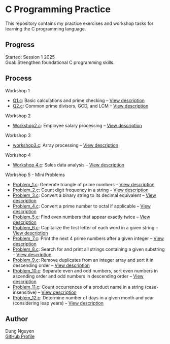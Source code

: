 # C Programming Practice

This repository contains my practice exercises and workshop tasks for learning the C programming language.

## Progress

Started: Session 1 2025  
Goal: Strengthen foundational C programming skills.

## Process

Workshop 1
- [Q1.c](workshop1/Q1.c): Basic calculations and prime checking – [View description](workshop1/Q1.md)
- [Q2.c](workshop1/Q2.c): Common prime divisors, GCD, and LCM – [View description](workshop1/Q2.md)

Workshop 2
- [Workshop2.c](Workshop2.c): Employee salary processing – [View description](workshop2.md)

Workshop 3
- [workshop3.c](Workshop3/workshop3.c): Array processing – [View description](Workshop3/workshop03.md)

Workshop 4
- [Workshop 4.c](Workshop4/Workshop%204.c): Sales data analysis – [View description](Workshop4/workshop04.md)

Workshop 5 - Mini Problems
- [Problem_1.c](Workshop5/Problem_1.c): Generate triangle of prime numbers – [View description](Workshop5/Problem_1.md)
- [Problem_2.c](Workshop5/Problem_2.c): Count digit frequency in a string – [View description](Workshop5/Problem_2.md)
- [Problem_3.c](Workshop5/Problem_3.c): Convert a binary string to its decimal equivalent – [View description](Workshop5/Problem_3.md)
- [Problem_4.c](Workshop5/Problem_4.c): Convert a prime number to octal if applicable – [View description](Workshop5/Problem_4.md)
- [Problem_5.c](Workshop5/Problem_5.c): Find even numbers that appear exactly twice – [View description](Workshop5/Problem_5.md)
- [Problem_6.c](Workshop5/Problem_6.c): Capitalize the first letter of each word in a given string – [View description](Workshop5/Problem_6.md)
- [Problem_7.c](Workshop5/Problem_7.c): Print the next 4 prime numbers after a given integer – [View description](Workshop5/Problem_7.md)
- [Problem_8.c](Workshop5/Problem_8.c): Search for and print all strings containing a given substring – [View description](Workshop5/Problem_8.md)
- [Problem_9.c](Workshop5/Problem_9.c): Remove duplicates from an integer array and sort it in descending order – [View description](Workshop5/Problem_9.md)
- [Problem_10.c](Workshop5/Problem_10.c): Separate even and odd numbers, sort even numbers in ascending order and odd numbers in descending order – [View description](Workshop5/Problem_10.md)
- [Problem_11.c](Workshop5/Problem_11.c): Count occurrences of a product name in a string (case-insensitive) – [View description](Workshop5/Problem_11.md)
- [Problem_12.c](Workshop5/Problem_12.c): Determine number of days in a given month and year (considering leap years) – [View description](Workshop5/Problem_12.md)


## Author

Dung Nguyen  
[GitHub Profile](https://github.com/dungnguyen1206)

